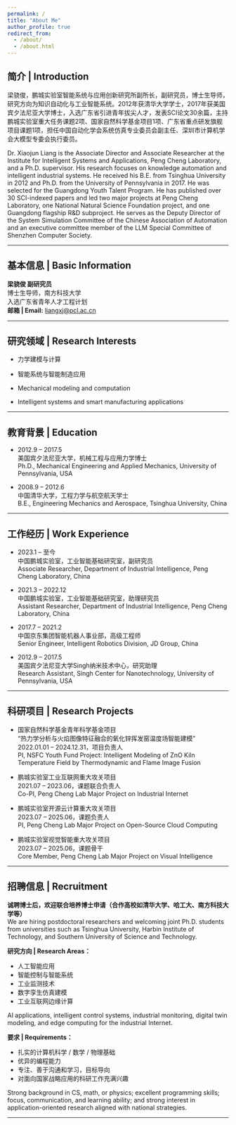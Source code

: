 ```yaml
---
permalink: /
title: "About Me"
author_profile: true
redirect_from: 
  - /about/
  - /about.html
---
```


## 简介 | Introduction

梁骁俊，鹏城实验室智能系统与应用创新研究所副所长，副研究员，博士生导师，研究方向为知识自动化与工业智能系统。2012年获清华大学学士，2017年获美国宾夕法尼亚大学博士，入选广东省引进青年拔尖人才，发表SCI论文30余篇，主持鹏城实验室重大任务课题2项、国家自然科学基金项目1项、广东省重点研发旗舰项目课题1项，担任中国自动化学会系统仿真专业委员会副主任、深圳市计算机学会大模型专委会执行委员。

Dr. Xiaojun Liang is the Associate Director and Associate Researcher at the Institute for Intelligent Systems and Applications, Peng Cheng Laboratory, and a Ph.D. supervisor. His research focuses on knowledge automation and intelligent industrial systems. He received his B.E. from Tsinghua University in 2012 and Ph.D. from the University of Pennsylvania in 2017. He was selected for the Guangdong Youth Talent Program. He has published over 30 SCI-indexed papers and led two major projects at Peng Cheng Laboratory, one National Natural Science Foundation project, and one Guangdong flagship R&D subproject. He serves as the Deputy Director of the System Simulation Committee of the Chinese Association of Automation and an executive committee member of the LLM Special Committee of Shenzhen Computer Society.

---

## 基本信息 | Basic Information

**梁骁俊 副研究员**  
博士生导师，南方科技大学  
入选广东省青年人才工程计划  
**邮箱 | Email:** liangxj@pcl.ac.cn

---

## 研究领域 | Research Interests

- 力学建模与计算  
- 智能系统与智能制造应用  

- Mechanical modeling and computation  
- Intelligent systems and smart manufacturing applications  

---

## 教育背景 | Education

- 2012.9 – 2017.5  
  美国宾夕法尼亚大学，机械工程与应用力学博士  
  Ph.D., Mechanical Engineering and Applied Mechanics, University of Pennsylvania, USA  

- 2008.9 – 2012.6  
  中国清华大学，工程力学与航空航天学士  
  B.E., Engineering Mechanics and Aerospace, Tsinghua University, China  

---

## 工作经历 | Work Experience

- 2023.1 – 至今  
  中国鹏城实验室，工业智能基础研究室，副研究员  
  Associate Researcher, Department of Industrial Intelligence, Peng Cheng Laboratory, China  

- 2021.3 – 2022.12  
  中国鹏城实验室，工业智能基础研究室，助理研究员  
  Assistant Researcher, Department of Industrial Intelligence, Peng Cheng Laboratory, China  

- 2017.7 – 2021.2  
  中国京东集团智能机器人事业部，高级工程师  
  Senior Engineer, Intelligent Robotics Division, JD Group, China  

- 2012.9 – 2017.5  
  美国宾夕法尼亚大学Singh纳米技术中心，研究助理  
  Research Assistant, Singh Center for Nanotechnology, University of Pennsylvania, USA  

---

## 科研项目 | Research Projects

- 国家自然科学基金青年科学基金项目  
  “热力学分析与火焰图像特征融合的氧化锌挥发窑温度场智能建模”  
  2022.01.01 – 2024.12.31，项目负责人  
  PI, NSFC Youth Fund Project: Intelligent Modeling of ZnO Kiln Temperature Field by Thermodynamic and Flame Image Fusion  

- 鹏城实验室工业互联网重大攻关项目  
  2021.07 – 2023.06，课题联合负责人  
  Co-PI, Peng Cheng Lab Major Project on Industrial Internet  

- 鹏城实验室开源云计算重大攻关项目  
  2023.07 – 2025.06，课题负责人  
  PI, Peng Cheng Lab Major Project on Open-Source Cloud Computing  

- 鹏城实验室视觉智能重大攻关项目  
  2023.07 – 2025.06，课题骨干  
  Core Member, Peng Cheng Lab Major Project on Visual Intelligence  

---

## 招聘信息 | Recruitment

**诚聘博士后，欢迎联合培养博士申请（合作高校如清华大学、哈工大、南方科技大学等）**  
We are hiring postdoctoral researchers and welcoming joint Ph.D. students from universities such as Tsinghua University, Harbin Institute of Technology, and Southern University of Science and Technology.

**研究方向 | Research Areas：**
- 人工智能应用  
- 智能控制与智能系统  
- 工业监测技术  
- 数字孪生仿真建模  
- 工业互联网边缘计算  

AI applications, intelligent control systems, industrial monitoring, digital twin modeling, and edge computing for the industrial Internet.

**要求 | Requirements：**
- 扎实的计算机科学 / 数学 / 物理基础  
- 优异的编程能力  
- 专注、善于沟通和学习，目标导向  
- 对面向国家战略应用的科研工作充满兴趣  

Strong background in CS, math, or physics; excellent programming skills; focus, communication, and learning ability; and strong interest in application-oriented research aligned with national strategies.

---
